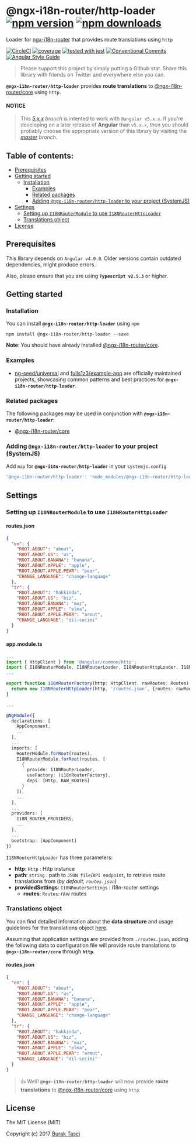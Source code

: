 # @ngx-i18n-router/http-loader [![npm version](https://badge.fury.io/js/%40ngx-i18n-router%2Fhttp-loader.svg)](https://www.npmjs.com/package/@ngx-i18n-router/http-loader) [![npm downloads](https://img.shields.io/npm/dm/%40ngx-i18n-router%2Fhttp-loader.svg)](https://www.npmjs.com/package/@ngx-i18n-router/http-loader)
Loader for [ngx-i18n-router] that provides route translations using `http`

[![CircleCI](https://circleci.com/gh/fulls1z3/ngx-i18n-router.svg?style=shield)](https://circleci.com/gh/fulls1z3/ngx-i18n-router)
[![coverage](https://codecov.io/github/fulls1z3/ngx-i18n-router/coverage.svg?branch=master)](https://codecov.io/gh/fulls1z3/ngx-i18n-router)
[![tested with jest](https://img.shields.io/badge/tested_with-jest-99424f.svg)](https://github.com/facebook/jest)
[![Conventional Commits](https://img.shields.io/badge/Conventional%20Commits-1.0.0-yellow.svg)](https://conventionalcommits.org)
[![Angular Style Guide](https://mgechev.github.io/angular2-style-guide/images/badge.svg)](https://angular.io/styleguide)

> Please support this project by simply putting a Github star. Share this library with friends on Twitter and everywhere else you can.

**`@ngx-i18n-router/http-loader`** provides **route translations** to [@ngx-i18n-router/core] using `http`.

#### NOTICE
> This *[5.x.x] branch* is intented to work with `@angular v5.x.x`. If you're developing on a later release of **Angular**
than `v5.x.x`, then you should probably choose the appropriate version of this library by visiting the *[master] branch*.

## Table of contents:
- [Prerequisites](#prerequisites)
- [Getting started](#getting-started)
  - [Installation](#installation)
	- [Examples](#examples)
	- [Related packages](#related-packages)
	- [Adding `@ngx-i18n-router/http-loader` to your project (SystemJS)](#adding-systemjs)
- [Settings](#settings)
	- [Setting up `I18NRouterModule` to use `I18NRouterHttpLoader`](#setting-up-httploader)
	- [Translations object](#translations-object)
- [License](#license)

## <a name="prerequisites"></a> Prerequisites
This library depends on `Angular v4.0.0`. Older versions contain outdated dependencies, might produce errors.

Also, please ensure that you are using **`Typescript v2.5.3`** or higher.

## <a name="getting-started"> Getting started
### <a name="installation"> Installation
You can install **`@ngx-i18n-router/http-loader`** using `npm`
```
npm install @ngx-i18n-router/http-loader --save
```

**Note**: You should have already installed [@ngx-i18n-router/core].

### <a name="examples"></a> Examples
- [ng-seed/universal] and [fulls1z3/example-app] are officially maintained projects, showcasing common patterns and best
practices for **`@ngx-i18n-router/http-loader`**.

### <a name="related-packages"></a> Related packages
The following packages may be used in conjunction with **`@ngx-i18n-router/http-loader`**:
- [@ngx-i18n-router/core]

### <a name="adding-systemjs"></a> Adding `@ngx-i18n-router/http-loader` to your project (SystemJS)
Add `map` for **`@ngx-i18n-router/http-loader`** in your `systemjs.config`
```javascript
'@ngx-i18n-router/http-loader': 'node_modules/@ngx-i18n-router/http-loader/bundles/http-loader.umd.min.js'
```

## <a name="settings"></a> Settings
### <a name="setting-up-httploader"></a> Setting up `I18NRouterModule` to use `I18NRouterHttpLoader`
#### routes.json
```json
{
  "en": {
    "ROOT.ABOUT": "about",
    "ROOT.ABOUT.US": "us",
    "ROOT.ABOUT.BANANA": "banana",
    "ROOT.ABOUT.APPLE": "apple",
    "ROOT.ABOUT.APPLE.PEAR": "pear",
    "CHANGE_LANGUAGE": "change-language"
  },
  "tr": {
    "ROOT.ABOUT": "hakkinda",
    "ROOT.ABOUT.US": "biz",
    "ROOT.ABOUT.BANANA": "muz",
    "ROOT.ABOUT.APPLE": "elma",
    "ROOT.ABOUT.APPLE.PEAR": "armut",
    "CHANGE_LANGUAGE": "dil-secimi"
  }
}
```

#### app.module.ts
```TypeScript
...
import { HttpClient } from '@angular/common/http';
import { I18NRouterModule, I18NRouterLoader, I18NRouterHttpLoader, I18N_ROUTER_PROVIDERS, RAW_ROUTES } from '@ngx-i18n-router/core';
...

export function i18nRouterFactory(http: HttpClient, rawRoutes: Routes): I18NRouterLoader {
  return new I18NRouterHttpLoader(http, '/routes.json', {routes: rawRoutes}); // FILE PATH || API ENDPOINT
}

...

@NgModule({
  declarations: [
    AppComponent,
    ...
  ],
  ...
  imports: [
    RouterModule.forRoot(routes),
    I18NRouterModule.forRoot(routes, [
      {
        provide: I18NRouterLoader,
        useFactory: (i18nRouterFactory),
        deps: [Http, RAW_ROUTES]
      }
    ]),
    ...
  ],
  ...
  providers: [
    I18N_ROUTER_PROVIDERS,
	...
  ],
  ...
  bootstrap: [AppComponent]
})
```

`I18NRouterHttpLoader` has three parameters:
- **http**: `Http` : Http instance
- **path**: `string` : path to `JSON file`/`API endpoint`, to retrieve route translations from (*by default, `routes.json`*)
- **providedSettings**: `I18NRouterSettings` : i18n-router settings
  - **routes**: `Routes`: raw routes

### <a name="translations-object"></a> Translations object
You can find detailed information about the **data structure** and usage guidelines for the translations object [here](https://github.com/fulls1z3/ngx-i18n-router/tree/master/packages/@ngx-i18n-router/core#translations-object).

Assuming that application settings are provided from `./routes.json`, adding the following data to configuration file will
provide route translations to **`@ngx-i18n-router/core`** through **`http`**.

#### routes.json
```json
{
  "en": {
    "ROOT.ABOUT": "about",
    "ROOT.ABOUT.US": "us",
    "ROOT.ABOUT.BANANA": "banana",
    "ROOT.ABOUT.APPLE": "apple",
    "ROOT.ABOUT.APPLE.PEAR": "pear",
    "CHANGE_LANGUAGE": "change-language"
  },
  "tr": {
    "ROOT.ABOUT": "hakkinda",
    "ROOT.ABOUT.US": "biz",
    "ROOT.ABOUT.BANANA": "muz",
    "ROOT.ABOUT.APPLE": "elma",
    "ROOT.ABOUT.APPLE.PEAR": "armut",
    "CHANGE_LANGUAGE": "dil-secimi"
  }
}
```

> :+1: Well! **`@ngx-i18n-router/http-loader`** will now provide **route translations** to [@ngx-i18n-router/core] using
`http`.

## <a name="license"></a> License
The MIT License (MIT)

Copyright (c) 2017 [Burak Tasci]

[master]: https://github.com/ngx-i18n-router/core/tree/master
[5.x.x]: https://github.com/ngx-i18n-router/core/tree/5.x.x
[ngx-i18n-router]: https://github.com/fulls1z3/ngx-i18n-router
[@ngx-i18n-router/core]: https://github.com/fulls1z3/ngx-i18n-router/tree/master/packages/@ngx-i18n-router/core
[ng-seed/universal]: https://github.com/ng-seed/universal
[fulls1z3/example-app]: https://github.com/fulls1z3/example-app
[Burak Tasci]: https://github.com/fulls1z3
